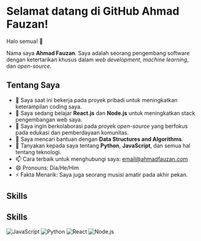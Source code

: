 # Selamat datang di GitHub Ahmad Fauzan!

Halo semua! 👋

Nama saya **Ahmad Fauzan**. Saya adalah seorang pengembang software dengan ketertarikan khusus dalam _web development_, _machine learning_, dan _open-source_.

## Tentang Saya

- 🔭 Saya saat ini bekerja pada proyek pribadi untuk meningkatkan keterampilan coding saya.
- 🌱 Saya sedang belajar **React.js** dan **Node.js** untuk meningkatkan stack pengembangan web saya.
- 👯 Saya ingin berkolaborasi pada proyek _open-source_ yang berfokus pada edukasi dan pemberdayaan komunitas.
- 🤔 Saya mencari bantuan dengan **Data Structures and Algorithms**.
- 💬 Tanyakan kepada saya tentang **Python**, **JavaScript**, dan semua hal tentang teknologi.
- 📫 Cara terbaik untuk menghubungi saya: [email@ahmadfauzan.com](mailto:email@ahmadfauzan.com)
- 😄 Pronouns: Dia/He/Him
- ⚡ Fakta Menarik: Saya juga seorang musisi amatir pada akhir pekan.

## Skills

## Skills

![JavaScript](https://img.shields.io/badge/JavaScript-75%25-yellow?style=flat&logo=javascript)
![Python](https://img.shields.io/badge/Python-70%25-blue?style=flat&logo=python)
![React](https://img.shields.io/badge/React-60%25-blue?style=flat&logo=react)
![Node.js](https://img.shields.io/badge/Node.js-50%25-green?style=flat&logo=node.js)
